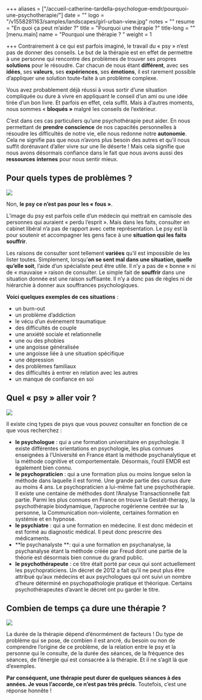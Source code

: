 +++
aliases = ["/accueil-catherine-tardella-psychologue-emdr/pourquoi-une-psychotherapie/"]
date = ""
logo = "/v1558281163/samples/landscapes/girl-urban-view.jpg"
notes = ""
resume = "En quoi ça peut m’aider ?"
title = "Pourquoi une thérapie ?"
title-long = ""
[menu.main]
name = "Pourquoi une thérapie ? "
weight = 1

+++
Contrairement à ce qui est parfois imaginé, le travail du « psy » n’est pas de donner des conseils. Le but de la thérapie est en effet de permettre à une personne qui rencontre des problèmes de trouver ses propres **solutions** pour le résoudre. Car chacun de nous étant **différent**, avec ses **idées**, ses **valeurs**, ses **expériences**, ses **émotions**, il est rarement possible d’appliquer une solution toute-faite à un problème complexe.

Vous avez probablement déjà réussi à vous sortir d’une situation compliquée ou dure à vivre en appliquant le conseil d’un ami ou une idée tirée d’un bon livre. Et parfois en effet, cela suffit. Mais à d’autres moments, nous sommes « **bloqués »** malgré les conseils de l’extérieur.

C’est dans ces cas particuliers qu’une psychothérapie peut aider. En nous permettant de **prendre** **conscience** de nos capacités personnelles à résoudre les difficultés de notre vie, elle nous redonne notre **autonomie**. Cela ne signifie pas que nous n’avons plus besoin des autres et qu’il nous suffit dorénavant d’aller vivre sur une île déserte ! Mais cela signifie que nous avons désormais confiance dans le fait que nous avons aussi des **ressources** **internes** pour nous sentir mieux.

## Pour quels types de problèmes ?

![](http://ct-psy.com/wp-content/uploads/2017/09/pexels-photo-355988-300x200.jpeg)

Non, **le psy ce n’est pas pour les « fous »**.

L’image du psy est parfois celle d’un médecin qui mettrait en camisole des personnes qui auraient « perdu l’esprit ». Mais dans les faits, consulter en cabinet libéral n’a pas de rapport avec cette représentation. Le psy est là pour soutenir et accompagner les gens face à une **situation qui les faits souffrir**.

Les raisons de consulter sont tellement **variées** qu’il est impossible de les lister toutes. Simplement, lorsqu’**on se sent mal dans une situation, quelle qu’elle soit**, l’aide d’un spécialiste peut être utile. Il n’y a pas de « bonne » ni de « mauvaise » raison de consulter. Le simple fait de **souffrir** dans une situation donnée est une raison suffisante. Il n’y a donc pas de règles ni de hiérarchie à donner aux souffrances psychologiques.

**Voici quelques exemples de ces situations** :

* un burn-out
* un problème d’addiction
* le vécu d’un événement traumatique
* des difficultés de couple
* une anxiété sociale et relationnelle
* une ou des phobies
* une angoisse généralisée
* une angoisse liée à une situation spécifique
* une dépression
* des problèmes familiaux
* des difficultés à entrer en relation avec les autres
* un manque de confiance en soi

## Quel « psy » aller voir ?

![](http://ct-psy.com/wp-content/uploads/2017/09/pexels-photo-277593-300x160.jpeg)

Il existe cinq types de psys que vous pouvez consulter en fonction de ce que vous recherchez :

* **le psychologue** : qui a une formation universitaire en psychologie. Il existe différentes orientations en psychologie, les plus connues enseignées à l’Université en France étant la méthode psychanalytique et la méthode cognitive et comportementale. Désormais, l’outil EMDR est également bien connu.
* **le psychopraticien** : qui a une formation plus ou moins longue selon la méthode dans laquelle il est formé. Une grande partie des cursus dure au moins 4 ans. Le psychopraticien a lui-même fait une psychothérapie. Il existe une centaine de méthodes dont l’Analyse Transactionnelle fait partie. Parmi les plus connues en France on trouve la Gestalt-therapy, la psychothérapie biodynamique, l’approche rogérienne centrée sur la personne, la Communication non-violente, certaines formation en systémie et en hypnose.
* **le psychiatre** : qui a une formation en médecine. Il est donc médecin et est formé au diagnostic médical. Il peut donc prescrire des médicaments.
* **le psychanalyste **: qui a une formation en psychanalyse, la psychanalyse étant la méthode créée par Freud dont une partie de la théorie est désormais bien connue du grand public.
* **le psychothérapeute** : ce titre était porté par ceux qui sont actuellement les psychopraticiens. Un décret de 2012 a fait qu’il ne peut plus être attribué qu’aux médecins et aux psychologues qui ont suivi un nombre d’heure déterminé en psychopathologie pratique et théorique. Certains psychothérapeutes d’avant le décret ont pu garder le titre.

## Combien de temps ça dure une thérapie ?

![](http://ct-psy.com/wp-content/uploads/2017/09/hourglass-time-hours-sand-39396-copie-300x226.jpeg)

La durée de la thérapie dépend d’énormément de facteurs ! Du type de problème qui se pose, de combien il est ancré, du besoin ou non de comprendre l’origine de ce problème, de la relation entre le psy et la personne qui le consulte, de la durée des séances, de la fréquence des séances, de l’énergie qui est consacrée à la thérapie. Et il ne s’agit là que d’exemples.

**Par conséquent, une thérapie peut durer de quelques séances à des années. Je vous l’accorde, ce n’est pas très précis**. Toutefois, c’est une réponse honnête !